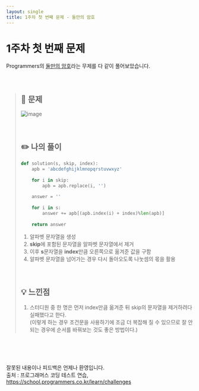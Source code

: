 ```yaml
---
layout: single
title: 1주차 첫 번째 문제 - 둘만의 암호
---
```






# 1주차 첫 번째 문제
Programmers의 [둘만의 암호](https://school.programmers.co.kr/learn/courses/30/lessons/155652)라는 무제를 다 같이 풀어보았습니다.
<br><br><br>
> ## 📖 문제
> ![image](https://user-images.githubusercontent.com/97678547/221104558-7565a0ba-6540-4169-b4b2-b4963718eed4.png)
> <br><br><br>
> ## ✏️ 나의 풀이
>
>  ```python
>  def solution(s, skip, index):
>      apb = 'abcdefghijklmnopqrstuvwxyz'
>      
>      for i in skip:
>          apb = apb.replace(i, '')
>      
>      answer = ''
>    
>      for i in s:
>          answer += apb[(apb.index(i) + index)%len(apb)] 
>        
>      return answer
>  ```
>  1. 알파벳 문자열을 생성
>  2. **skip**에 포함된 문자열을 알파벳 문자열에서 제거
>  3. 이후 **s**문자열을 **index**만큼 오른쪽으로 옮겨준 값을 구함
>  4. 알파벳 문자열을 넘어가는 경우 다시 돌아오도록 나눗셈의 몫을 활용
>  <br><br><br>
> ## 💡 느낀점
>  1. 스터디원 중 한 명은 먼저 index만큼 옮겨준 뒤 skip의 문자열을 제거하려다 실패했다고 한다. <br>
>     (이렇게 하는 경우 조건문을 사용하기에 조금 더 복잡해 질 수 있으므로 잘 안되는 경우에 순서를 바꿔보는 것도 좋은 방법이다.)

<br><br><br><br>
잘못된 내용이나 피드백은 언제나 환영입니다. <br>
출처 : 프로그래머스 코딩 테스트 연습, https://school.programmers.co.kr/learn/challenges
